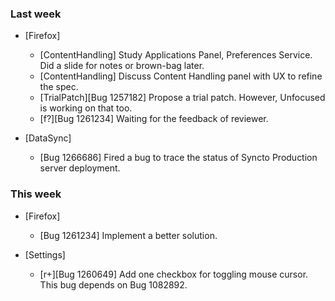 ### Last week

* [Firefox]
  - [ContentHandling] Study Applications Panel, Preferences Service. Did a slide for notes or brown-bag later.
  - [ContentHandling] Discuss Content Handling panel with UX to refine the spec.
  - [TrialPatch][Bug 1257182] Propose a trial patch. However, Unfocused is working on that too.
  - [f?][Bug 1261234] Waiting for the feedback of reviewer.

* [DataSync]
  - [Bug 1266686] Fired a bug to trace the status of Syncto Production server deployment.

### This week
* [Firefox]
  - [Bug 1261234] Implement a better solution.

* [Settings]
  - [r+][Bug 1260649] Add one checkbox for toggling mouse cursor. This bug depends on Bug 1082892.

